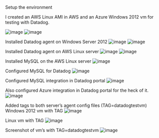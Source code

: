 Setup the environment

I created an AWS Linux AMI in AWS and an Azure Windows 2012 vm for testing with Datadog.

![image](https://user-images.githubusercontent.com/38929107/39657790-25b649c2-4fc0-11e8-837d-a2265c0ac36f.png)
![image](https://user-images.githubusercontent.com/38929107/39770700-9e20318e-52a4-11e8-8be9-d07cb6a39845.png)

Installed Datadog agent on Windows Server 2012
![image](https://user-images.githubusercontent.com/38929107/39771125-ed5cf45c-52a5-11e8-8f50-97eb28d72717.png)
![image](https://user-images.githubusercontent.com/38929107/39771227-3c2c447a-52a6-11e8-9ae3-03598ecad026.png)

Installed Datadog agent on AWS Linux server
![image](https://user-images.githubusercontent.com/38929107/39771293-720673fe-52a6-11e8-95c8-604407471a98.png)
![image](https://user-images.githubusercontent.com/38929107/39771337-9ae0ddaa-52a6-11e8-8631-2760695378f4.png)

Installed MySQL on the AWS Linux server
![image](https://user-images.githubusercontent.com/38929107/39771367-be14136e-52a6-11e8-817a-4a5624250cb8.png)

Configured MySQL for Datadog
![image](https://user-images.githubusercontent.com/38929107/39771391-dfcb152a-52a6-11e8-9d8d-2f82bd99872e.png)

Configured MySQL integration in Datadog portal
![image](https://user-images.githubusercontent.com/38929107/39771423-011c395c-52a7-11e8-9e58-515ff0479549.png)

Also configured Azure integration in Datadog portal for the heck of it.
![image](https://user-images.githubusercontent.com/38929107/39771457-1e4ef064-52a7-11e8-909e-4a6fae09132d.png)

Added tags to both server’s agent config files (TAG=datadogtestvm)
Windows 2012 vm with TAG
![image](https://user-images.githubusercontent.com/38929107/39771494-43073d94-52a7-11e8-824e-b5c8050c81b3.png)

Linux vm with TAG
![image](https://user-images.githubusercontent.com/38929107/39771528-61c9b2b6-52a7-11e8-8012-c9893e59b626.png)

Screenshot of vm’s with TAG=datadogtestvm
![image](https://user-images.githubusercontent.com/38929107/39771559-7caeb9dc-52a7-11e8-9c77-23656e1fd5fa.png)

